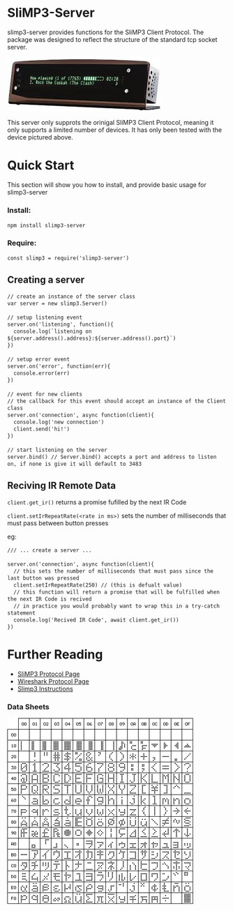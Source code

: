 # SliMP3-Server
slimp3-server provides functions for the SliMP3 Client Protocol. The package was designed to reflect the structure of the standard tcp socket server.

![Picture of slimp3 device](/slimp3.jpg)

This server only supprots the orinigal SliMP3 Client Protocol, meaning it only supports a limited number of devices. It has only been tested with the device pictured above.

# Quick Start
This section will show you how to install, and provide basic usage for slimp3-server

### Install:
```
npm install slimp3-server
```
### Require:
```node
const slimp3 = require('slimp3-server')
````

## Creating a server
```node
// create an instance of the server class
var server = new slimp3.Server()

// setup listening event
server.on('listening', function(){
  console.log(`listening on ${server.address().address}:${server.address().port}`)
})

// setup error event
server.on('error', function(err){
  console.error(err)
})

// event for new clients
// the callback for this event should accept an instance of the Client class
server.on('connection', async function(client){
  console.log('new connection')
  client.send('hi!')
})

// start listening on the server
server.bind() // Server.bind() accepts a port and address to listen on, if none is give it will default to 3483
```

## Reciving IR Remote Data
`client.get_ir()` returns a promise fufilled by the next IR Code

`client.setIrRepeatRate(<rate in ms>)` sets the number of milliseconds that must pass between button presses

eg:
```node
/// ... create a server ...

server.on('connection', async function(client){
  // this sets the number of milliseconds that must pass since the last button was pressed
  client.setIrRepeatRate(250) // (this is defualt value)
  // this function will return a promise that will be fulfilled when the next IR Code is recived
  // in practice you would probably want to wrap this in a try-catch statement
  console.log('Recived IR Code', await client.get_ir())
})
```

# Further Reading
* [SliMP3 Protocol Page](http://wiki.slimdevices.com/index.php/SLIMP3_client_protocol)
* [Wireshark Protocol Page](https://www.wireshark.org/docs/dfref/s/slimp3.html)
* [Slimp3 Instructions](SliMP3-Manual.pdf)

### Data Sheets
![VFD-Codes](vfd-codes.gif)
